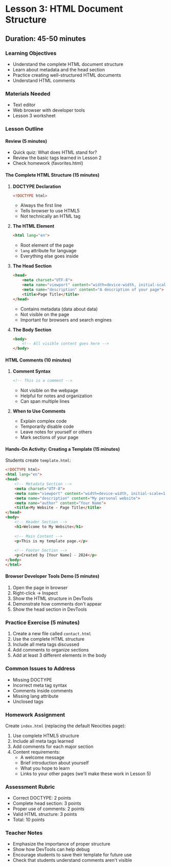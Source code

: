 # Lesson 3: HTML Document Structure

## Duration: 45-50 minutes

### Learning Objectives
- Understand the complete HTML document structure
- Learn about metadata and the head section
- Practice creating well-structured HTML documents
- Understand HTML comments

### Materials Needed
- Text editor
- Web browser with developer tools
- Lesson 3 worksheet

### Lesson Outline

#### Review (5 minutes)
- Quick quiz: What does HTML stand for?
- Review the basic tags learned in Lesson 2
- Check homework (favorites.html)

#### The Complete HTML Structure (15 minutes)

1. **DOCTYPE Declaration**
   ```html
   <!DOCTYPE html>
   ```
   - Always the first line
   - Tells browser to use HTML5
   - Not technically an HTML tag

2. **The HTML Element**
   ```html
   <html lang="en">
   ```
   - Root element of the page
   - `lang` attribute for language
   - Everything else goes inside
3. **The Head Section**
   ```html
   <head>
       <meta charset="UTF-8">
       <meta name="viewport" content="width=device-width, initial-scale=1.0">
       <meta name="description" content="A description of your page">
       <title>Page Title</title>
   </head>
   ```
   - Contains metadata (data about data)
   - Not visible on the page
   - Important for browsers and search engines

4. **The Body Section**
   ```html
   <body>
       <!-- All visible content goes here -->
   </body>
   ```

#### HTML Comments (10 minutes)

1. **Comment Syntax**
   ```html
   <!-- This is a comment -->
   ```
   - Not visible on the webpage
   - Helpful for notes and organization
   - Can span multiple lines

2. **When to Use Comments**
   - Explain complex code
   - Temporarily disable code
   - Leave notes for yourself or others
   - Mark sections of your page
#### Hands-On Activity: Creating a Template (15 minutes)

Students create `template.html`:

```html
<!DOCTYPE html>
<html lang="en">
<head>
    <!-- Metadata Section -->
    <meta charset="UTF-8">
    <meta name="viewport" content="width=device-width, initial-scale=1.0">
    <meta name="description" content="My personal website">
    <meta name="author" content="Your Name">
    <title>My Website - Page Title</title>
</head>
<body>
    <!-- Header Section -->
    <h1>Welcome to My Website</h1>
    
    <!-- Main Content -->
    <p>This is my template page.</p>
    
    <!-- Footer Section -->
    <p>Created by [Your Name] - 2024</p>
</body>
</html>
```

#### Browser Developer Tools Demo (5 minutes)

1. Open the page in browser
2. Right-click → Inspect
3. Show the HTML structure in DevTools
4. Demonstrate how comments don't appear
5. Show the head section in DevTools
### Practice Exercise (5 minutes)

1. Create a new file called `contact.html`
2. Use the complete HTML structure
3. Include all meta tags discussed
4. Add comments to organize sections
5. Add at least 3 different elements in the body

### Common Issues to Address
- Missing DOCTYPE
- Incorrect meta tag syntax
- Comments inside comments
- Missing lang attribute
- Unclosed tags

### Homework Assignment

Create `index.html` (replacing the default Neocities page):
1. Use complete HTML5 structure
2. Include all meta tags learned
3. Add comments for each major section
4. Content requirements:
   - A welcome message
   - Brief introduction about yourself
   - What you hope to learn
   - Links to your other pages (we'll make these work in Lesson 5)

### Assessment Rubric
- Correct DOCTYPE: 2 points
- Complete head section: 3 points
- Proper use of comments: 2 points
- Valid HTML structure: 3 points
- Total: 10 points

### Teacher Notes
- Emphasize the importance of proper structure
- Show how DevTools can help debug
- Encourage students to save their template for future use
- Check that students understand comments aren't visible